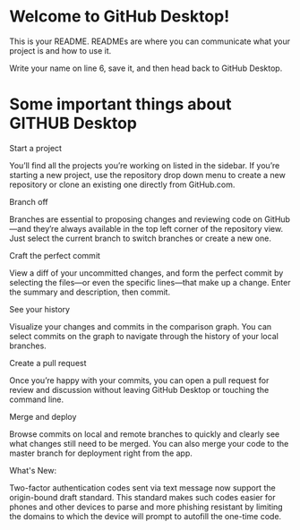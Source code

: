 # Welcome to GitHub Desktop!

This is your README. READMEs are where you can communicate what your project is and how to use it.

Write your name on line 6, save it, and then head back to GitHub Desktop.


# Some important things about GITHUB Desktop
Start a project

You’ll find all the projects you’re working on listed in the sidebar. If you’re starting a new project, use the repository drop down menu to create a new repository or clone an existing one directly from GitHub.com.

Branch off

Branches are essential to proposing changes and reviewing code on GitHub—and they’re always available in the top left corner of the repository view. Just select the current branch to switch branches or create a new one.

Craft the perfect commit

View a diff of your uncommitted changes, and form the perfect commit by selecting the files—or even the specific lines—that make up a change. Enter the summary and description, then commit.

See your history

Visualize your changes and commits in the comparison graph. You can select commits on the graph to navigate through the history of your local branches.

Create a pull request

Once you’re happy with your commits, you can open a pull request for review and discussion without leaving GitHub Desktop or touching the command line.

Merge and deploy

Browse commits on local and remote branches to quickly and clearly see what changes still need to be merged. You can also merge your code to the master branch for deployment right from the app.

What's New:

Two-factor authentication codes sent via text message now support the origin-bound draft standard. This standard makes such codes easier for phones and other devices to parse and more phishing resistant by limiting the domains to which the device will prompt to autofill the one-time code.
